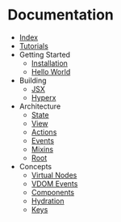 # Documentation

- [Index](/docs/index.md)
- [Tutorials](/docs/tutorials.md)
- Getting Started
  - [Installation](/docs/getting-started.md#installation)
  - [Hello World](/docs/getting-started.md#hello-world)
- Building
  - [JSX](/docs/jsx.md)
  - [Hyperx](/docs/hyperx.md)
- Architecture
  - [State](/docs/state.md)
  - [View](/docs/view.md)
  - [Actions](/docs/actions.md)
  - [Events](/docs/events.md)
  - [Mixins](/docs/mixins.md)
  - [Root](/docs/root.md)
- Concepts
  - [Virtual Nodes](/docs/vnodes.md)
  - [VDOM Events](/docs/vdom-events.md)
  - [Components](/docs/components.md)
  - [Hydration](/docs/hydration.md)
  - [Keys](/docs/keys.md)
